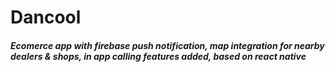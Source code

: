 # Dancool

##### Ecomerce app with firebase push notification, map integration for nearby dealers & shops, in app calling features added, based on react native
